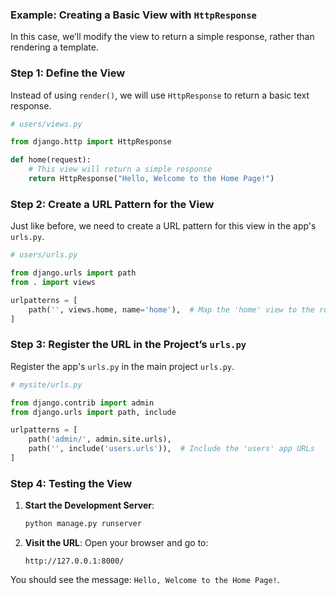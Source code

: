 ### Example: Creating a Basic View with `HttpResponse`

In this case, we’ll modify the view to return a simple response, rather than rendering a template.

### Step 1: Define the View

Instead of using `render()`, we will use `HttpResponse` to return a basic text response.

```python
# users/views.py

from django.http import HttpResponse

def home(request):
    # This view will return a simple response
    return HttpResponse("Hello, Welcome to the Home Page!")
```

### Step 2: Create a URL Pattern for the View

Just like before, we need to create a URL pattern for this view in the app's `urls.py`.

```python
# users/urls.py

from django.urls import path
from . import views

urlpatterns = [
    path('', views.home, name='home'),  # Map the 'home' view to the root URL ('/')
]
```

### Step 3: Register the URL in the Project’s `urls.py`

Register the app's `urls.py` in the main project `urls.py`.

```python
# mysite/urls.py

from django.contrib import admin
from django.urls import path, include

urlpatterns = [
    path('admin/', admin.site.urls),
    path('', include('users.urls')),  # Include the 'users' app URLs
]
```

### Step 4: Testing the View

1. **Start the Development Server**:

   ```bash
   python manage.py runserver
   ```

2. **Visit the URL**:
   Open your browser and go to:

   ```
   http://127.0.0.1:8000/
   ```

You should see the message: `Hello, Welcome to the Home Page!`.
